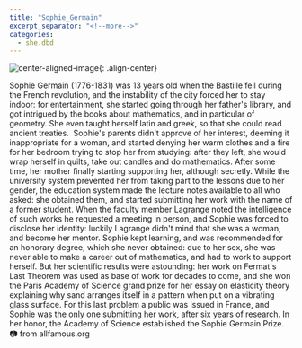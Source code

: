 ```yaml
---
title: "Sophie_Germain"
excerpt_separator: "<!--more-->"
categories:
  - she.dbd
---
```



![center-aligned-image](https://cdn.pixabay.com/photo/2020/10/26/16/56/man-5687861_1280.png){: .align-center}


Sophie Germain (1776-1831) was 13 years old when the Bastille fell during the French revolution, and the instability of the city forced her to stay indoor: for entertainment, she started going through her father's library, and got intrigued by the books about mathematics, and in particular of geometry. She even taught herself latin and greek, so that she could read ancient treaties. ⁠
Sophie's parents didn't approve of her interest, deeming it inappropriate for a woman, and started denying her warm clothes and a fire for her bedroom trying to stop her from studying: after they left, she would wrap herself in quilts, take out candles and do mathematics. After some time, her mother finally starting supporting her, although secretly.⁠
While the university system prevented her from taking part to the lessons due to her gender, the education system made the lecture notes available to all who asked: she obtained them, and started submitting her work with the name of a former student. When the faculty member Lagrange noted the intelligence of such works he requested a meeting in person, and Sophie was forced to disclose her identity: luckily Lagrange didn't mind that she was a woman, and become her mentor. Sophie kept learning, and was recommended for an honorary degree, which she never obtained: due to her sex, she was never able to make a career out of mathematics, and had to work to support herself. But her scientific results were astounding: her work on Fermat's Last Theorem was used as base of work for decades to come, and she won the Paris Academy of Science grand prize for her essay on elasticity theory explaining why sand arranges itself in a pattern when put on a vibrating glass surface. For this last problem a public was issued in France, and Sophie was the only one submitting her work, after six years of research. In her honor, the Academy of Science established the Sophie Germain Prize.⁠
⁠
📷 from allfamous.org⁠
⁠
